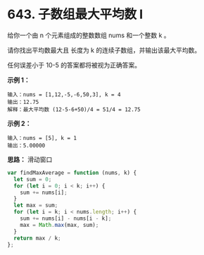 # 643. 子数组最大平均数 I

给你一个由 n 个元素组成的整数数组 nums 和一个整数 k 。

请你找出平均数最大且 长度为 k 的连续子数组，并输出该最大平均数。

任何误差小于 10-5 的答案都将被视为正确答案。


**示例 1：**

```
输入：nums = [1,12,-5,-6,50,3], k = 4
输出：12.75
解释：最大平均数 (12-5-6+50)/4 = 51/4 = 12.75
```

**示例 2：**

```
输入：nums = [5], k = 1
输出：5.00000
```

**思路：**
滑动窗口

```javascript
var findMaxAverage = function (nums, k) {
  let sum = 0;
  for (let i = 0; i < k; i++) {
    sum += nums[i];
  }
  let max = sum;
  for (let i = k; i < nums.length; i++) {
    sum += nums[i] - nums[i - k];
    max = Math.max(max, sum);
  }
  return max / k;
};
```